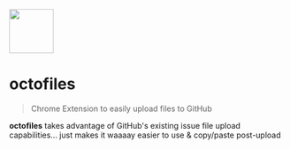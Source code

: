 <img src="https://user-images.githubusercontent.com/459713/53930194-77a64680-405e-11e9-870c-f0f15d039230.png" height="80px" width="80px">

# octofiles

> Chrome Extension to easily upload files to GitHub

**octofiles** takes advantage of GitHub's existing issue file upload capabilities... just makes it waaaay easier to use & copy/paste post-upload
